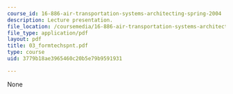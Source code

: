 ```yaml
---
course_id: 16-886-air-transportation-systems-architecting-spring-2004
description: Lecture presentation.
file_location: /coursemedia/16-886-air-transportation-systems-architecting-spring-2004/3779b18ae3965460c20b5e79b9591931_03_formtechspnt.pdf
file_type: application/pdf
layout: pdf
title: 03_formtechspnt.pdf
type: course
uid: 3779b18ae3965460c20b5e79b9591931

---
```

None